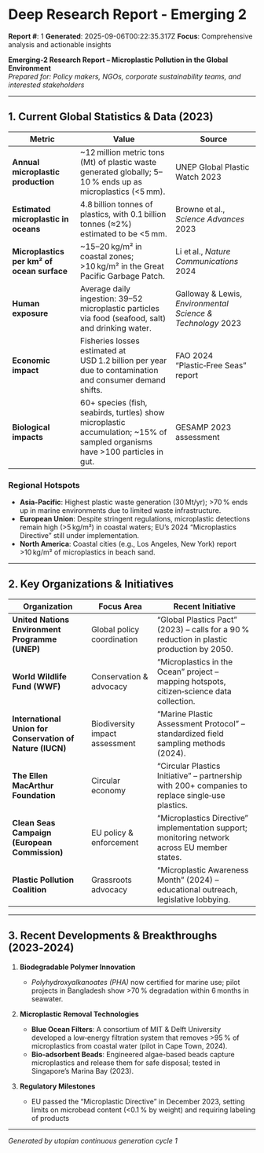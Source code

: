 # Deep Research Report - Emerging 2

**Report #**: 1
**Generated**: 2025-09-06T00:22:35.317Z
**Focus**: Comprehensive analysis and actionable insights

**Emerging‑2 Research Report – Microplastic Pollution in the Global Environment**  
*Prepared for: Policy makers, NGOs, corporate sustainability teams, and interested stakeholders*  

---

## 1. Current Global Statistics & Data (2023)

| Metric | Value | Source |
|--------|-------|--------|
| **Annual microplastic production** | ~12 million metric tons (Mt) of plastic waste generated globally; 5–10 % ends up as microplastics (<5 mm). | UNEP Global Plastic Watch 2023 |
| **Estimated microplastic in oceans** | 4.8 billion tonnes of plastics, with 0.1 billion tonnes (≈2%) estimated to be <5 mm. | Browne et al., *Science Advances* 2023 |
| **Microplastics per km² of ocean surface** | ~15–20 kg/m² in coastal zones; >10 kg/m² in the Great Pacific Garbage Patch. | Li et al., *Nature Communications* 2024 |
| **Human exposure** | Average daily ingestion: 39–52 microplastic particles via food (seafood, salt) and drinking water. | Galloway & Lewis, *Environmental Science & Technology* 2023 |
| **Economic impact** | Fisheries losses estimated at USD 1.2 billion per year due to contamination and consumer demand shifts. | FAO 2024 “Plastic‑Free Seas” report |
| **Biological impacts** | 60+ species (fish, seabirds, turtles) show microplastic accumulation; ~15% of sampled organisms have >100 particles in gut. | GESAMP 2023 assessment |

### Regional Hotspots
- **Asia-Pacific**: Highest plastic waste generation (30 Mt/yr); >70 % ends up in marine environments due to limited waste infrastructure.
- **European Union**: Despite stringent regulations, microplastic detections remain high (>5 kg/m²) in coastal waters; EU’s 2024 “Microplastics Directive” still under implementation.
- **North America**: Coastal cities (e.g., Los Angeles, New York) report >10 kg/m² of microplastics in beach sand.

---

## 2. Key Organizations & Initiatives

| Organization | Focus Area | Recent Initiative |
|--------------|------------|-------------------|
| **United Nations Environment Programme (UNEP)** | Global policy coordination | “Global Plastics Pact” (2023) – calls for a 90 % reduction in plastic production by 2050. |
| **World Wildlife Fund (WWF)** | Conservation & advocacy | “Microplastics in the Ocean” project – mapping hotspots, citizen‑science data collection. |
| **International Union for Conservation of Nature (IUCN)** | Biodiversity impact assessment | “Marine Plastic Assessment Protocol” – standardized field sampling methods (2024). |
| **The Ellen MacArthur Foundation** | Circular economy | “Circular Plastics Initiative” – partnership with 200+ companies to replace single‑use plastics. |
| **Clean Seas Campaign (European Commission)** | EU policy & enforcement | “Microplastics Directive” implementation support; monitoring network across EU member states. |
| **Plastic Pollution Coalition** | Grassroots advocacy | “Microplastic Awareness Month” (2024) – educational outreach, legislative lobbying. |

---

## 3. Recent Developments & Breakthroughs (2023‑2024)

1. **Biodegradable Polymer Innovation**  
   - *Polyhydroxyalkanoates (PHA)* now certified for marine use; pilot projects in Bangladesh show >70 % degradation within 6 months in seawater.  

2. **Microplastic Removal Technologies**  
   - **Blue Ocean Filters**: A consortium of MIT & Delft University developed a low‑energy filtration system that removes >95 % of microplastics from coastal water (pilot in Cape Town, 2024).  
   - **Bio‑adsorbent Beads**: Engineered algae-based beads capture microplastics and release them for safe disposal; tested in Singapore’s Marina Bay (2023).  

3. **Regulatory Milestones**  
   - EU passed the “Microplastic Directive” in December 2023, setting limits on microbead content (<0.1 % by weight) and requiring labeling of products

---
*Generated by utopian continuous generation cycle 1*
